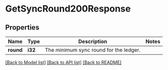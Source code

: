 # GetSyncRound200Response

## Properties

Name | Type | Description | Notes
------------ | ------------- | ------------- | -------------
**round** | **i32** | The minimum sync round for the ledger. | 

[[Back to Model list]](../README.md#documentation-for-models) [[Back to API list]](../README.md#documentation-for-api-endpoints) [[Back to README]](../README.md)


